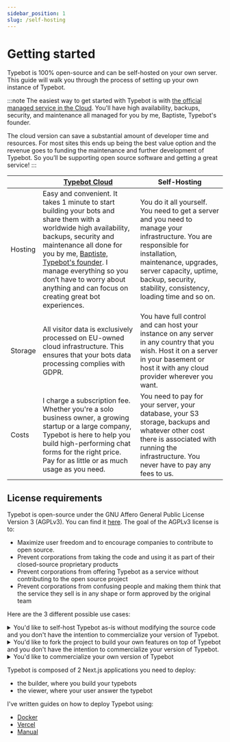 ```yaml
---
sidebar_position: 1
slug: /self-hosting
---
```


# Getting started

Typebot is 100% open-source and can be self-hosted on your own server. This guide will walk you through the process of setting up your own instance of Typebot.

:::note
The easiest way to get started with Typebot is with [the official managed service in the Cloud](https://app.typebot.io). You'll have high availability, backups, security, and maintenance all managed for you by me, Baptiste, Typebot's founder.

The cloud version can save a substantial amount of developer time and resources. For most sites this ends up being the best value option and the revenue goes to funding the maintenance and further development of Typebot. So you’ll be supporting open source software and getting a great service!
:::

|         | [Typebot Cloud](https://app.typebot.io)                                                                                                                                                                                                                                                                                                                         | Self-Hosting                                                                                                                                                                                                                                         |
| ------- | --------------------------------------------------------------------------------------------------------------------------------------------------------------------------------------------------------------------------------------------------------------------------------------------------------------------------------------------------------------- | ---------------------------------------------------------------------------------------------------------------------------------------------------------------------------------------------------------------------------------------------------- |
| Hosting | Easy and convenient. It takes 1 minute to start building your bots and share them with a worldwide high availability, backups, security and maintenance all done for you by me, [Baptiste, Typebot's founder](https://twitter.com/baptisteArno). I manage everything so you don’t have to worry about anything and can focus on creating great bot experiences. | You do it all yourself. You need to get a server and you need to manage your infrastructure. You are responsible for installation, maintenance, upgrades, server capacity, uptime, backup, security, stability, consistency, loading time and so on. |
| Storage | All visitor data is exclusively processed on EU-owned cloud infrastructure. This ensures that your bots data processing complies with GDPR.                                                                                                                                                                                                                     | You have full control and can host your instance on any server in any country that you wish. Host it on a server in your basement or host it with any cloud provider wherever you want.                                                              |
| Costs   | I charge a subscription fee. Whether you're a solo business owner, a growing startup or a large company, Typebot is here to help you build high-performing chat forms for the right price. Pay for as little or as much usage as you need.                                                                                                                      | You need to pay for your server, your database, your S3 storage, backups and whatever other cost there is associated with running the infrastructure. You never have to pay any fees to us.                                                          |

## License requirements

Typebot is open-source under the GNU Affero General Public License Version 3 (AGPLv3). You can find it [here](https://raw.githubusercontent.com/baptisteArno/typebot.io/main/LICENSE). The goal of the AGPLv3 license is to:

- Maximize user freedom and to encourage companies to contribute to open source.
- Prevent corporations from taking the code and using it as part of their closed-source proprietary products
- Prevent corporations from offering Typebot as a service without contributing to the open source project
- Prevent corporations from confusing people and making them think that the service they sell is in any shape or form approved by the original team

Here are the 3 different possible use cases:

<details>
  <summary>You'd like to self-host Typebot as-is without modifying the source code and you don't have the intention to commercialize your version of Typebot.</summary>

<p>

**You can host and use Typebot without restrictions. Your contributions to improve Typebot and fix bugs are welcome. 💙**

</p>

</details>

<details>
  <summary>You'd like to fork the project to build your own features on top of Typebot and you don't have the intention to commercialize your version of Typebot.</summary>
<p>

**You need to open-source your modifications**

</p>

</details>

<details>
  <summary>You'd like to commercialize your own version of Typebot</summary>

<p>

**You need to open-source your modifications.**

**After your users registration, you should provide a prominent mention and link to the original project (https://typebot.io). You should clearly mention that you provide a modified version of the official project, Typebot. It would be also a good place to explain your version advantages comparing to the original project.**

**You need to provide a link to your forked repository somewhere in the landing page or the builder. This way, interested users can easily access and review the modifications you've made.**

</p>

</details>

Typebot is composed of 2 Next.js applications you need to deploy:

- the builder, where you build your typebots
- the viewer, where your user answer the typebot

I've written guides on how to deploy Typebot using:

- [Docker](/self-hosting/docker)
- [Vercel](/self-hosting/vercel)
- [Manual](/self-hosting/manual)

